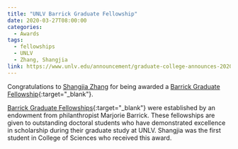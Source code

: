 ```yaml
---
title: "UNLV Barrick Graduate Fellowship"
date: 2020-03-27T08:00:00
categories:
  - Awards
tags:
  - fellowships
  - UNLV
  - Zhang, Shangjia
link: https://www.unlv.edu/announcement/graduate-college-announces-2020-21-fellowship-recipients
---
```


Congratulations to [Shangjia Zhang](/team/zhang-shangjia/) for being awarded a [Barrick Graduate Fellowship](https://www.unlv.edu/announcement/graduate-college-announces-2020-21-fellowship-recipients){:target="_blank"}.

[Barrick Graduate Fellowships](https://www.unlv.edu/graduatecollege/scholarships){:target="_blank"} were established by an endowment from philanthropist Marjorie Barrick. These fellowships are given to outstanding doctoral students who have demonstrated excellence in scholarship during their graduate study at UNLV. Shangjia was the first student in College of Sciences who received this award.
